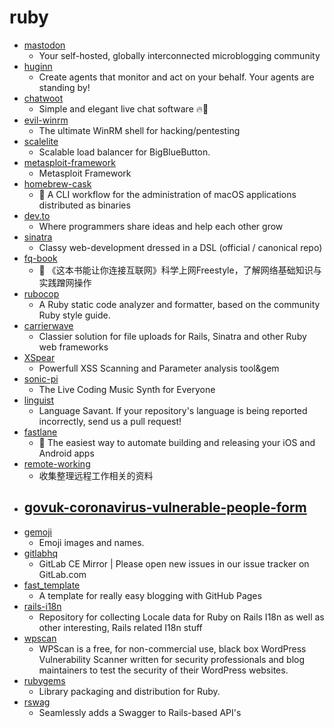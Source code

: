 # ruby
- [mastodon](https://github.com/tootsuite/mastodon)
  - Your self-hosted, globally interconnected microblogging community
- [huginn](https://github.com/huginn/huginn)
  - Create agents that monitor and act on your behalf. Your agents are standing by!
- [chatwoot](https://github.com/chatwoot/chatwoot)
  - Simple and elegant live chat software 🔥💬
- [evil-winrm](https://github.com/Hackplayers/evil-winrm)
  - The ultimate WinRM shell for hacking/pentesting
- [scalelite](https://github.com/blindsidenetworks/scalelite)
  - Scalable load balancer for BigBlueButton.
- [metasploit-framework](https://github.com/rapid7/metasploit-framework)
  - Metasploit Framework
- [homebrew-cask](https://github.com/Homebrew/homebrew-cask)
  - 🍻 A CLI workflow for the administration of macOS applications distributed as binaries
- [dev.to](https://github.com/thepracticaldev/dev.to)
  - Where programmers share ideas and help each other grow
- [sinatra](https://github.com/sinatra/sinatra)
  - Classy web-development dressed in a DSL (official / canonical repo)
- [fq-book](https://github.com/hoochanlon/fq-book)
  - 📖 《这本书能让你连接互联网》科学上网Freestyle，了解网络基础知识与实践蹭网操作
- [rubocop](https://github.com/rubocop-hq/rubocop)
  - A Ruby static code analyzer and formatter, based on the community Ruby style guide.
- [carrierwave](https://github.com/carrierwaveuploader/carrierwave)
  - Classier solution for file uploads for Rails, Sinatra and other Ruby web frameworks
- [XSpear](https://github.com/hahwul/XSpear)
  - Powerfull XSS Scanning and Parameter analysis tool&gem
- [sonic-pi](https://github.com/samaaron/sonic-pi)
  - The Live Coding Music Synth for Everyone
- [linguist](https://github.com/github/linguist)
  - Language Savant. If your repository's language is being reported incorrectly, send us a pull request!
- [fastlane](https://github.com/fastlane/fastlane)
  - 🚀 The easiest way to automate building and releasing your iOS and Android apps
- [remote-working](https://github.com/greatghoul/remote-working)
  - 收集整理远程工作相关的资料
- [govuk-coronavirus-vulnerable-people-form](https://github.com/alphagov/govuk-coronavirus-vulnerable-people-form)
  - 
- [gemoji](https://github.com/github/gemoji)
  - Emoji images and names.
- [gitlabhq](https://github.com/gitlabhq/gitlabhq)
  - GitLab CE Mirror | Please open new issues in our issue tracker on GitLab.com
- [fast_template](https://github.com/fastai/fast_template)
  - A template for really easy blogging with GitHub Pages
- [rails-i18n](https://github.com/svenfuchs/rails-i18n)
  - Repository for collecting Locale data for Ruby on Rails I18n as well as other interesting, Rails related I18n stuff
- [wpscan](https://github.com/wpscanteam/wpscan)
  - WPScan is a free, for non-commercial use, black box WordPress Vulnerability Scanner written for security professionals and blog maintainers to test the security of their WordPress websites.
- [rubygems](https://github.com/rubygems/rubygems)
  - Library packaging and distribution for Ruby.
- [rswag](https://github.com/rswag/rswag)
  - Seamlessly adds a Swagger to Rails-based API's
